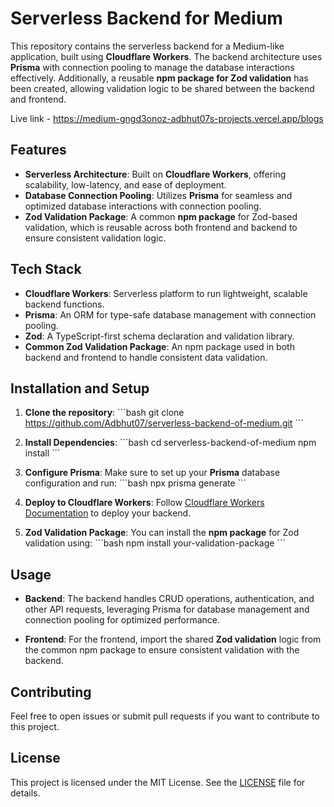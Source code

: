 
# Serverless Backend for Medium

This repository contains the serverless backend for a Medium-like application, built using **Cloudflare Workers**. The backend architecture uses **Prisma** with connection pooling to manage the database interactions effectively. Additionally, a reusable **npm package for Zod validation** has been created, allowing validation logic to be shared between the backend and frontend.

Live link - https://medium-gngd3onoz-adbhut07s-projects.vercel.app/blogs

## Features

- **Serverless Architecture**: Built on **Cloudflare Workers**, offering scalability, low-latency, and ease of deployment.
- **Database Connection Pooling**: Utilizes **Prisma** for seamless and optimized database interactions with connection pooling.
- **Zod Validation Package**: A common **npm package** for Zod-based validation, which is reusable across both frontend and backend to ensure consistent validation logic.

## Tech Stack

- **Cloudflare Workers**: Serverless platform to run lightweight, scalable backend functions.
- **Prisma**: An ORM for type-safe database management with connection pooling.
- **Zod**: A TypeScript-first schema declaration and validation library.
- **Common Zod Validation Package**: An npm package used in both backend and frontend to handle consistent data validation.

## Installation and Setup

1. **Clone the repository**:
   \`\`\`bash
   git clone https://github.com/Adbhut07/serverless-backend-of-medium.git
   \`\`\`

2. **Install Dependencies**:
   \`\`\`bash
   cd serverless-backend-of-medium
   npm install
   \`\`\`

3. **Configure Prisma**:
   Make sure to set up your **Prisma** database configuration and run:
   \`\`\`bash
   npx prisma generate
   \`\`\`

4. **Deploy to Cloudflare Workers**:
   Follow [Cloudflare Workers Documentation](https://developers.cloudflare.com/workers/) to deploy your backend.

5. **Zod Validation Package**:
   You can install the **npm package** for Zod validation using:
   \`\`\`bash
   npm install your-validation-package
   \`\`\`

## Usage

- **Backend**: The backend handles CRUD operations, authentication, and other API requests, leveraging Prisma for database management and connection pooling for optimized performance.
  
- **Frontend**: For the frontend, import the shared **Zod validation** logic from the common npm package to ensure consistent validation with the backend.

## Contributing

Feel free to open issues or submit pull requests if you want to contribute to this project.

## License

This project is licensed under the MIT License. See the [LICENSE](LICENSE) file for details.

